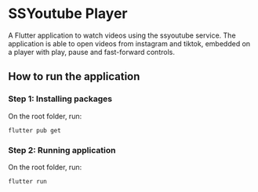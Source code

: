# SSYoutube Player

A Flutter application to watch videos using the ssyoutube service.
The application is able to open videos from instagram and tiktok, embedded on a player with play, pause and fast-forward controls.

## How to run the application
### Step 1: Installing packages
On the root folder, run:
```
flutter pub get
```
### Step 2: Running application
On the root folder, run:
```
flutter run
```

